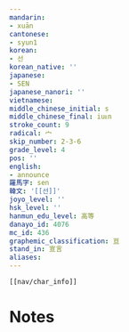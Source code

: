 ```yaml
---
mandarin:
- xuān
cantonese:
- syun1
korean:
- 선
korean_native: ''
japanese:
- SEN
japanese_nanori: ''
vietnamese:
middle_chinese_initial: s
middle_chinese_final: iuᴇn
stroke_count: 9
radical: 宀
skip_number: 2-3-6
grade_level: 4
pos: ''
english:
- announce
羅馬字: sen
韓文: '[[선]]'
joyo_level: ''
hsk_level: ''
hanmun_edu_level: 高等
danayo_id: 4076
mc_id: 436
graphemic_classification: 亘
stand_in: 宣言
aliases:
---
```

```meta-bind-embed
[[nav/char_info]]
```

# Notes
